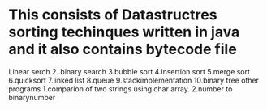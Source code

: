 # This consists of Datastructres sorting techinques written in java and it also contains bytecode file
Linear serch
2..binary search
3.bubble sort
4.insertion sort
5.merge sort
6.quicksort
7.linked list
8.queue
9.stackimplementation
10.binary tree
other programs
1.comparion of two strings using char array.
2.number to binarynumber
